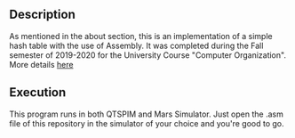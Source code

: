 ## Description
As mentioned in the about section, this is an implementation of a simple hash table with the use of Assembly. It was completed during the Fall semester of 2019-2020 for the University Course "Computer Organization". More details [here](https://github.com/nevwalkalone/Computer-Organization-2019-2020/edit/main/README.md)

## Execution
This program runs in both QTSPIM and Mars Simulator. Just open the .asm file of this repository in the simulator of your choice and you're good to go.
